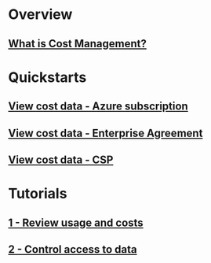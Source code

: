 # Overview
## [What is Cost Management?](overview.md)

# Quickstarts
## [View cost data - Azure subscription](quick-register-azure-sub.md)
## [View cost data - Enterprise Agreement](quick-register-ea.md)
## [View cost data - CSP](quick-register-csp.md)

# Tutorials
## [1 - Review usage and costs ](tutorial-review-usage.md)
## [2 - Control access to data](tutorial-user-access.md)
<!--
## [Manage costs](tutorial-manage-costs.md)
## [Forecast spending and optimize costs](tutorial-forecast-spending.md)
-->
